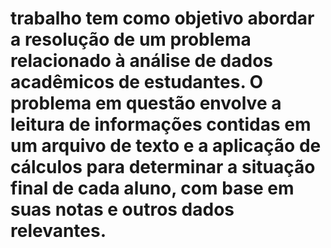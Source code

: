 # trabalho tem como objetivo abordar a resolução de um problema relacionado à análise de dados acadêmicos de estudantes. O problema em questão envolve a leitura de informações contidas em um arquivo de texto e a aplicação de cálculos para determinar a situação final de cada aluno, com base em suas notas e outros dados relevantes.
